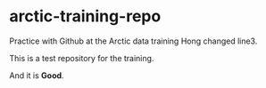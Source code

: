 # arctic-training-repo
Practice with Github at the Arctic data training
Hong changed line3.

This is a test repository for the training.

And it is **Good**.
